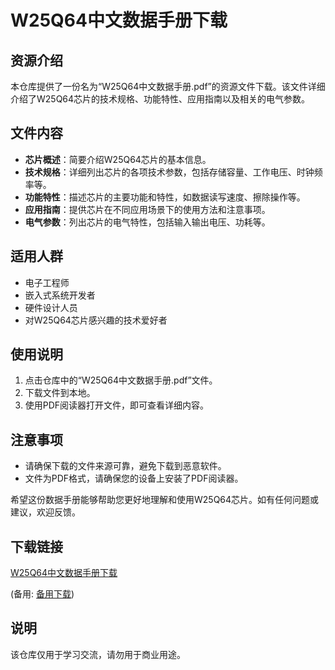# W25Q64中文数据手册下载

## 资源介绍

本仓库提供了一份名为“W25Q64中文数据手册.pdf”的资源文件下载。该文件详细介绍了W25Q64芯片的技术规格、功能特性、应用指南以及相关的电气参数。

## 文件内容

- **芯片概述**：简要介绍W25Q64芯片的基本信息。
- **技术规格**：详细列出芯片的各项技术参数，包括存储容量、工作电压、时钟频率等。
- **功能特性**：描述芯片的主要功能和特性，如数据读写速度、擦除操作等。
- **应用指南**：提供芯片在不同应用场景下的使用方法和注意事项。
- **电气参数**：列出芯片的电气特性，包括输入输出电压、功耗等。

## 适用人群

- 电子工程师
- 嵌入式系统开发者
- 硬件设计人员
- 对W25Q64芯片感兴趣的技术爱好者

## 使用说明

1. 点击仓库中的“W25Q64中文数据手册.pdf”文件。
2. 下载文件到本地。
3. 使用PDF阅读器打开文件，即可查看详细内容。

## 注意事项

- 请确保下载的文件来源可靠，避免下载到恶意软件。
- 文件为PDF格式，请确保您的设备上安装了PDF阅读器。

希望这份数据手册能够帮助您更好地理解和使用W25Q64芯片。如有任何问题或建议，欢迎反馈。

## 下载链接
[W25Q64中文数据手册下载](https://pan.quark.cn/s/ea46d47b9edd) 

(备用: [备用下载](https://pan.baidu.com/s/1bRN8SspW7rFAYaUKtNOZjA?pwd=1234))

## 说明

该仓库仅用于学习交流，请勿用于商业用途。
